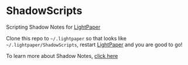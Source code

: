 # ShadowScripts
Scripting Shadow Notes for [LightPaper](http://lightpaper.ashokgelal.com/?ref=github)

Clone this repo to `~/.lightpaper` so that looks like `~/.lightpaper/ShadowScripts`, restart [LightPaper](http://lightpaper.ashokgelal.com/?ref=github) and you are good to go!

To learn more about Shadow Notes, [click here](http://blog.42squares.in/2015/12/22/shadow-notes/)
